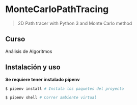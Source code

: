 # MonteCarloPathTracing

> 2D Path tracer with Python 3 and Monte Carlo method

## Curso

Análisis de Algoritmos

## Instalación y uso

**Se requiere tener instalado pipenv**

```bash
$ pipenv install # Instala los paquetes del proyecto

$ pipenv shell # Correr ambiente virtual
```
